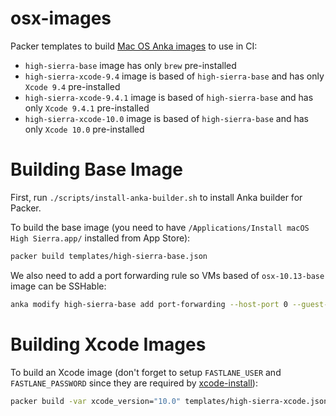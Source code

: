 # osx-images

Packer templates to build [Mac OS Anka images](https://veertu.com/anka-technology/) to use in CI:

  * `high-sierra-base` image has only `brew` pre-installed
  * `high-sierra-xcode-9.4` image is based of `high-sierra-base` and has only `Xcode 9.4` pre-installed
  * `high-sierra-xcode-9.4.1` image is based of `high-sierra-base` and has only `Xcode 9.4.1` pre-installed
  * `high-sierra-xcode-10.0` image is based of `high-sierra-base` and has only `Xcode 10.0` pre-installed

# Building Base Image

First, run `./scripts/install-anka-builder.sh` to install Anka builder for Packer.

To build the base image (you need to have `/Applications/Install macOS High Sierra.app/` installed from App Store):

```bash
packer build templates/high-sierra-base.json
```

We also need to add a port forwarding rule so VMs based of `osx-10.13-base` image can be SSHable:

```bash
anka modify high-sierra-base add port-forwarding --host-port 0 --guest-port 22 --protocol tcp ssh
```

# Building Xcode Images

To build an Xcode image (don't forget to setup `FASTLANE_USER` and `FASTLANE_PASSWORD` since they are required by
[xcode-install](https://github.com/KrauseFx/xcode-install#usage)):

```bash
packer build -var xcode_version="10.0" templates/high-sierra-xcode.json
```